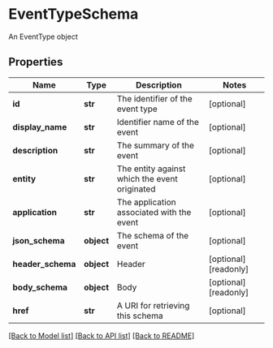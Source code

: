 # EventTypeSchema

An EventType object

## Properties
Name | Type | Description | Notes
------------ | ------------- | ------------- | -------------
**id** | **str** | The identifier of the event type | [optional] 
**display_name** | **str** | Identifier name of the event | [optional] 
**description** | **str** | The summary of the event | [optional] 
**entity** | **str** | The entity against which the event originated | [optional] 
**application** | **str** | The application associated with the event | [optional] 
**json_schema** | **object** | The schema of the event | [optional] 
**header_schema** | **object** | Header | [optional] [readonly] 
**body_schema** | **object** | Body | [optional] [readonly] 
**href** | **str** | A URI for retrieving this schema | [optional] 

[[Back to Model list]](../README.md#documentation-for-models) [[Back to API list]](../README.md#documentation-for-api-endpoints) [[Back to README]](../README.md)


